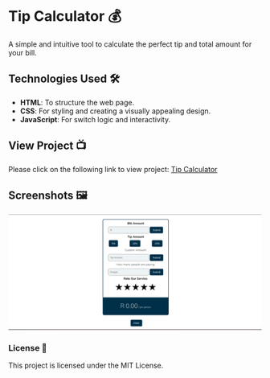 # Tip Calculator 💰

A simple and intuitive tool to calculate the perfect tip and total amount for your bill.

## Technologies Used 🛠️

- **HTML**: To structure the web page.
- **CSS**: For styling and creating a visually appealing design.
- **JavaScript**: For switch logic and interactivity.

## View Project 📺
Please click on the following link to view project: [Tip Calculator]()


## Screenshots 🖼️
 ![my screenshot](./images/Screenshot%20from%202024-12-14%2019-34-18.png)


### License 📄

This project is licensed under the MIT License.
